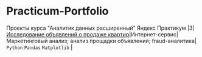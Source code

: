 # Practicum-Portfolio
Проекты курса "Аналитик данных расширенный" Яндекс Практикум
|3|[Исследование объявлений о продаже квартир](https://github.com/yaricon/Portfolio/blob/main/03%20Яндекс%20Недвижимость/README.md)|Интернет-сервис|Маркетинговый анализ; анализ прощадки объявлений; fraud-аналитика| `Python` `Pandas` `Matplotlib` |
